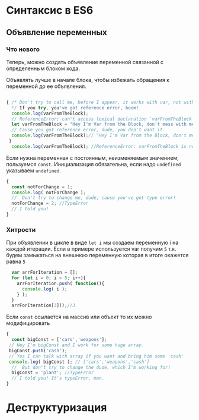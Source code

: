 # Синтаксис в ES6

## Объявление переменных

### Что нового

Теперь, можно создать объявление переменной связанной с определенным блоком кода.

Объявлять лучше в начале блока, чтобы избежать обращения к переменной до ее объявления.

```javascript

{ /* Don't try to call me, before I appear, it works with var, not with me.
  */ If you try, you've got reference error, boom!
  console.log(varFromTheBlock);
  // ReferenceError: can't access lexical declaration `varFromTheBlock' before initialization
  let varFromTheBlock = "Hey I'm Var from the Block, don't mess with me out from this block";
  // Cause you got reference error, dude, you don't want it.
  console.log(varFromTheBlock);// "Hey I'm Var from the Block, don't mess with me out from this block"
 }
  console.log(varFromTheBlock); //ReferenceError: varFromTheBlock is not defined
```
Если нужна переменная с постоянным, неизменяемым значением, пользуемся `const`.
Инициализация обязательна, если надо `undefined` указываем `undefined`.


```javascript
{
  const notForChange = 1;
  console.log( notForChange );
  //  Don't try to change me, dude, cause you've got type error!
  notForChange = 2; //TypeError
  // I told you!
}
```

### Хитрости

При объявлении в цикле в виде `let i` мы создаем переменную i на каждой итерации.
Если в примере используется var получим `5` т.к. будем замыкаться на внешнюю переменную которая в итоге окажется равна `5`

```javascript
  var arrForIteration = [];
  for (let i = 0; i < 5; i++){
    arrForIteration.push( function(){
      console.log( i );
    } );
  }
  arrForIteration[3]();//3 
```
Если `const` ссылается на массив или объект то их можно модифицировать


```javascript
{
  const bigConst = ['cars','weapons'];
 // Hey I'm bigConst and I work for some huge array.
 bigConst.push('cash');
 // Yes I can talk with array if you want and bring him some 'cash' 
 console.log( bigConst ); // ['cars','weapons','cash']
  //  But don't try to change the dude, which I'm working for!
  bigConst = 'plant'; //TypeError
  // I told you! It's typeError, man.
}
```

# Деструктуризация

